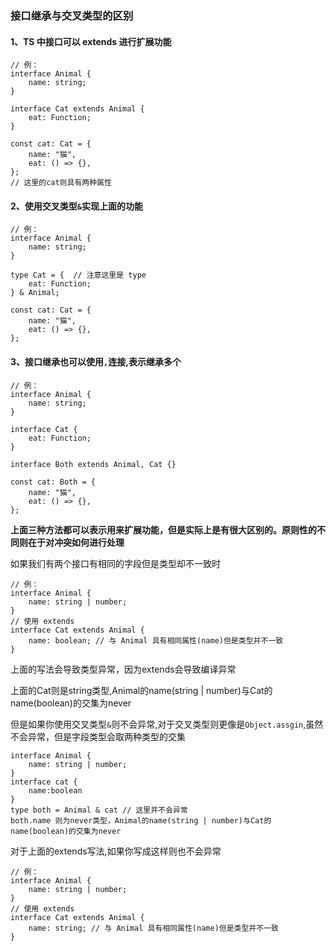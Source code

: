 ### 接口继承与交叉类型的区别

#### 1、TS 中接口可以 extends 进行扩展功能
```
// 例：
interface Animal {
    name: string;
}

interface Cat extends Animal {
    eat: Function;
}

const cat: Cat = {
    name: "猫",
    eat: () => {},
};
// 这里的cat则具有两种属性
```

#### 2、使用交叉类型`&`实现上面的功能
```
// 例：
interface Animal {
    name: string;
}

type Cat = {  // 注意这里是 type
    eat: Function;
} & Animal;

const cat: Cat = {
    name: "猫",
    eat: () => {},
};
```

#### 3、接口继承也可以使用`,`连接,表示继承多个
```
// 例：
interface Animal {
    name: string;
}

interface Cat {
    eat: Function;
}

interface Both extends Animal, Cat {}

const cat: Both = {
    name: "猫",
    eat: () => {},
};
```

**上面三种方法都可以表示用来扩展功能，但是实际上是有很大区别的。原则性的不同则在于对冲突如何进行处理**

如果我们有两个接口有相同的字段但是类型却不一致时

```
// 例：
interface Animal {
    name: string | number;
}
// 使用 extends
interface Cat extends Animal { 
    name: boolean; // 与 Animal 具有相同属性(name)但是类型并不一致
}
```
上面的写法会导致类型异常，因为extends会导致编译异常

上面的Cat则是string类型,Animal的name(string | number)与Cat的name(boolean)的交集为never

但是如果你使用交叉类型`&`则不会异常,对于交叉类型则更像是`Object.assgin`,虽然不会异常，但是字段类型会取两种类型的交集
```
interface Animal {
    name: string | number;
}
interface cat {
    name:boolean
}
type both = Animal & cat // 这里并不会异常
both.name 则为never类型，Animal的name(string | number)与Cat的name(boolean)的交集为never
```

对于上面的extends写法,如果你写成这样则也不会异常
```
// 例：
interface Animal {
    name: string | number;
}
// 使用 extends
interface Cat extends Animal { 
    name: string; // 与 Animal 具有相同属性(name)但是类型并不一致
}
```
